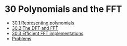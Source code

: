 # 30 Polynomials and the FFT

* [30.1 Representing polynomials](exercises_30.1.md)
* [30.2 The DFT and FFT](exercises_30.2.md)
* [30.3 Efficient FFT implementations](exercises_30.3.md)
* [Problems](problems.md)
